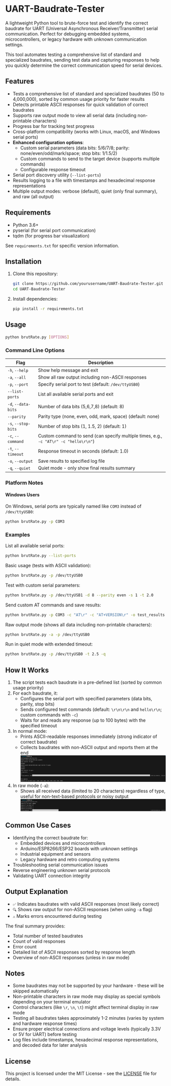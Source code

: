 # UART-Baudrate-Tester

A lightweight Python tool to brute-force test and identify the correct baudrate for UART (Universal Asynchronous Receiver/Transmitter) serial communication. Perfect for debugging embedded systems, microcontrollers, or legacy hardware with unknown communication settings.

This tool automates testing a comprehensive list of standard and specialized baudrates, sending test data and capturing responses to help you quickly determine the correct communication speed for serial devices.

## Features

- Tests a comprehensive list of standard and specialized baudrates (50 to 4,000,000), sorted by common usage priority for faster results
- Detects printable ASCII responses for quick validation of correct baudrates
- Supports raw output mode to view all serial data (including non-printable characters)
- Progress bar for tracking test progress
- Cross-platform compatibility (works with Linux, macOS, and Windows serial ports)
- **Enhanced configuration options**:
  - Custom serial parameters (data bits: 5/6/7/8; parity: none/even/odd/mark/space; stop bits: 1/1.5/2)
  - Custom commands to send to the target device (supports multiple commands)
  - Configurable response timeout
- Serial port discovery utility (`--list-ports`)
- Results logging to a file with timestamps and hexadecimal response representations
- Multiple output modes: verbose (default), quiet (only final summary), and raw (all output)

## Requirements

- Python 3.6+
- pyserial (for serial port communication)
- tqdm (for progress bar visualization)

See `requirements.txt` for specific version information.

## Installation

1. Clone this repository:
   ```bash
   git clone https://github.com/yourusername/UART-Baudrate-Tester.git
   cd UART-Baudrate-Tester
   ```

2. Install dependencies:
   ```bash
   pip install -r requirements.txt
   ```

## Usage

```bash
python brutRate.py [OPTIONS]
```

### Command Line Options

| Flag | Description |
|------|-------------|
| `-h`, `--help` | Show help message and exit |
| `-a`, `--all` | Show all raw output including non-ASCII responses |
| `-p`, `--port` | Specify serial port to test (default: `/dev/ttyUSB0`) |
| `--list-ports` | List all available serial ports and exit |
| `-d`, `--data-bits` | Number of data bits (5,6,7,8) (default: 8) |
| `--parity` | Parity type (none, even, odd, mark, space) (default: none) |
| `-s`, `--stop-bits` | Number of stop bits (1, 1.5, 2) (default: 1) |
| `-c`, `--command` | Custom command to send (can specify multiple times, e.g., `-c "AT\r" -c "hello\r\n"`) |
| `-t`, `--timeout` | Response timeout in seconds (default: 1.0) |
| `-o`, `--output` | Save results to specified log file |
| `-q`, `--quiet` | Quiet mode - only show final results summary |

### Platform Notes

#### Windows Users
On Windows, serial ports are typically named like `COM3` instead of `/dev/ttyUSB0`:
```bash
python brutRate.py -p COM3
```

### Examples

List all available serial ports:
```bash
python brutRate.py --list-ports
```

Basic usage (tests with ASCII validation):
```bash
python brutRate.py -p /dev/ttyUSB0
```

Test with custom serial parameters:
```bash
python brutRate.py -p /dev/ttyUSB1 -d 8 --parity even -s 1 -t 2.0
```

Send custom AT commands and save results:
```bash
python brutRate.py -p COM3 -c "AT\r" -c "AT+VERSION\r" -o test_results.txt
```

Raw output mode (shows all data including non-printable characters):
```bash
python brutRate.py -a -p /dev/ttyUSB0
```

Run in quiet mode with extended timeout:
```bash
python brutRate.py -p /dev/ttyUSB0 -t 2.5 -q
```

## How It Works

1. The script tests each baudrate in a pre-defined list (sorted by common usage priority)
2. For each baudrate, it:
   - Configures the serial port with specified parameters (data bits, parity, stop bits)
   - Sends configured test commands (default: `\r\n\r\n` and `hello\r\n`; custom commands with `-c`)
   - Waits for and reads any response (up to 100 bytes) with the specified timeout
3. In normal mode:
   - Prints ASCII-readable responses immediately (strong indicator of correct baudrate)
   - Collects baudrates with non-ASCII output and reports them at the end
   ![NormalMode](https://github.com/ZyWAC/UART-Baudrate-Tester/blob/c9e152daaf66998bcb0573ef93a713457ba8e2ed/images/NormalMode.png)
4. In raw mode (`-a`):
   - Shows all received data (limited to 20 characters) regardless of type, useful for non-text-based protocols or noisy output
   ![-a Mode](https://github.com/ZyWAC/UART-Baudrate-Tester/blob/c9e152daaf66998bcb0573ef93a713457ba8e2ed/images/-aMode.png)

## Common Use Cases

- Identifying the correct baudrate for:
  - Embedded devices and microcontrollers
  - Arduino/ESP8266/ESP32 boards with unknown settings
  - Industrial equipment and sensors
  - Legacy hardware and retro computing systems
- Troubleshooting serial communication issues
- Reverse engineering unknown serial protocols
- Validating UART connection integrity

## Output Explanation

- `✅` Indicates baudrates with valid ASCII responses (most likely correct)
- `🔍` Shows raw output for non-ASCII responses (when using `-a` flag)
- `⚠️` Marks errors encountered during testing

The final summary provides:
- Total number of tested baudrates
- Count of valid responses
- Error count
- Detailed list of ASCII responses sorted by response length
- Overview of non-ASCII responses (unless in raw mode)


## Notes

- Some baudrates may not be supported by your hardware - these will be skipped automatically
- Non-printable characters in raw mode may display as special symbols depending on your terminal emulator
- Control characters (like `\r`, `\n`, `\t`) might affect terminal display in raw mode
- Testing all baudrates takes approximately 1-2 minutes (varies by system and hardware response times)
- Ensure proper electrical connections and voltage levels (typically 3.3V or 5V for UART) before testing
- Log files include timestamps, hexadecimal response representations, and decoded data for later analysis


## License

This project is licensed under the MIT License - see the [LICENSE](LICENSE) file for details.
